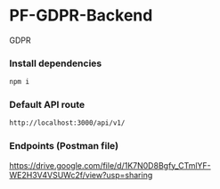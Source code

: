# PF-GDPR-Backend
GDPR 

###  Install dependencies

```bash
npm i
```

### Default API route
```bash
http://localhost:3000/api/v1/
```

### Endpoints (Postman file)
https://drive.google.com/file/d/1K7N0D8Bgfy_CTmlYF-WE2H3V4VSUWc2f/view?usp=sharing
